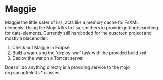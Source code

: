 Maggie
======

Maggie the little sister of lisa, acts like a memory cache for FsXML elements. Using the Mojo talks to 
lisa, smithers to provide getting/searching for data-elements. Currently still hardcoded for the euscreen
project and mostly a placeholder.

1) Check out Maggie in Eclipse
2) Build a war using the 'deploy-war' task with the provided build.xml
3) Deploy the war on a Tomcat server

Doesn't do anything directly is a providing service to the mojo org.springfield.fs.* classes.

